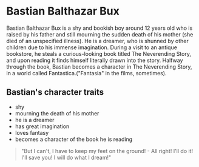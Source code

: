 # Bastian Balthazar Bux 

Bastian Balthazar Bux is a shy and bookish boy around 12 years old who is raised by his father and still mourning the sudden death of his mother (she died of an unspecified illness). 
He is a dreamer, who is shunned by other children due to his immense imagination. 
During a visit to an antique bookstore, he steals a curious-looking book titled The Neverending Story, and upon reading it finds himself literally drawn into the story. 
Halfway through the book, Bastian becomes a character in The Neverending Story, in a world called Fantastica.("Fantasia" in the films, sometimes).

## Bastian's character traits

* shy
* mourning the death of his mother
* he is a dreamer 
* has great imagination
* loves fantasy
* becomes a character of the book he is reading


> "But I can't, I have to keep my feet on the ground! - All right! I'll do it! I'll save you! I will do what I dream!"